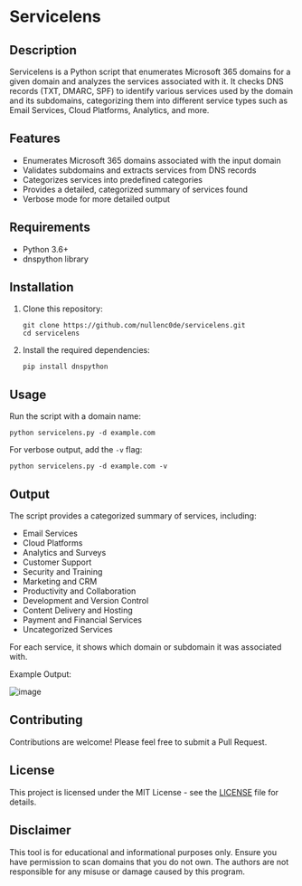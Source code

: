 # Servicelens

## Description

Servicelens is a Python script that enumerates Microsoft 365 domains for a given domain and analyzes the services associated with it. It checks DNS records (TXT, DMARC, SPF) to identify various services used by the domain and its subdomains, categorizing them into different service types such as Email Services, Cloud Platforms, Analytics, and more.

## Features

- Enumerates Microsoft 365 domains associated with the input domain
- Validates subdomains and extracts services from DNS records
- Categorizes services into predefined categories
- Provides a detailed, categorized summary of services found
- Verbose mode for more detailed output

## Requirements

- Python 3.6+
- dnspython library

## Installation

1. Clone this repository:
   ```
   git clone https://github.com/nullenc0de/servicelens.git
   cd servicelens
   ```

2. Install the required dependencies:
   ```
   pip install dnspython
   ```

## Usage

Run the script with a domain name:

```
python servicelens.py -d example.com
```

For verbose output, add the `-v` flag:

```
python servicelens.py -d example.com -v
```

## Output

The script provides a categorized summary of services, including:

- Email Services
- Cloud Platforms
- Analytics and Surveys
- Customer Support
- Security and Training
- Marketing and CRM
- Productivity and Collaboration
- Development and Version Control
- Content Delivery and Hosting
- Payment and Financial Services
- Uncategorized Services

For each service, it shows which domain or subdomain it was associated with.

Example Output:

![image](https://github.com/user-attachments/assets/3b8d165b-da12-46d8-8cab-f25f1db7a76e)


## Contributing

Contributions are welcome! Please feel free to submit a Pull Request.

## License

This project is licensed under the MIT License - see the [LICENSE](LICENSE) file for details.

## Disclaimer

This tool is for educational and informational purposes only. Ensure you have permission to scan domains that you do not own. The authors are not responsible for any misuse or damage caused by this program.
